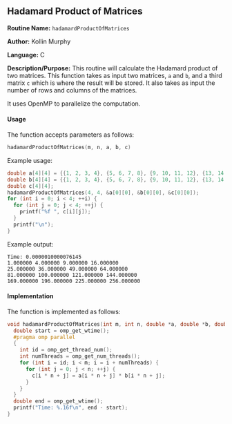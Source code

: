 
## Hadamard Product of Matrices

**Routine Name:** `hadamardProductOfMatrices`

**Author:** Kollin Murphy

**Language:** C

**Description/Purpose:** This routine will calculate the Hadamard product of two matrices. This function takes as input two matrices, `a` and `b`, and a third matrix `c` which is where the result will be stored. It also takes as input the number of rows and columns of the matrices.

It uses OpenMP to parallelize the computation.

#### Usage

The function accepts parameters as follows:

```c
hadamardProductOfMatrices(m, n, a, b, c)
```

Example usage:

```c
double a[4][4] = {{1, 2, 3, 4}, {5, 6, 7, 8}, {9, 10, 11, 12}, {13, 14, 15, 16}};
double b[4][4] = {{1, 2, 3, 4}, {5, 6, 7, 8}, {9, 10, 11, 12}, {13, 14, 15, 16}};
double c[4][4];
hadamardProductOfMatrices(4, 4, &a[0][0], &b[0][0], &c[0][0]);
for (int i = 0; i < 4; ++i) {
  for (int j = 0; j < 4; ++j) {
    printf("%f ", c[i][j]);
  }
  printf("\n");
}
```

Example output:

```
Time: 0.0000010000076145
1.000000 4.000000 9.000000 16.000000
25.000000 36.000000 49.000000 64.000000
81.000000 100.000000 121.000000 144.000000
169.000000 196.000000 225.000000 256.000000
```

#### Implementation

The function is implemented as follows:

```c
void hadamardProductOfMatrices(int m, int n, double *a, double *b, double *c) {
  double start = omp_get_wtime();
  #pragma omp parallel
  {
    int id = omp_get_thread_num();
    int numThreads = omp_get_num_threads();
    for (int i = id; i < m; i = i + numThreads) {
      for (int j = 0; j < n; ++j) {
        c[i * n + j] = a[i * n + j] * b[i * n + j];
      }
    }
  }
  double end = omp_get_wtime();
  printf("Time: %.16f\n", end - start);
}
```
